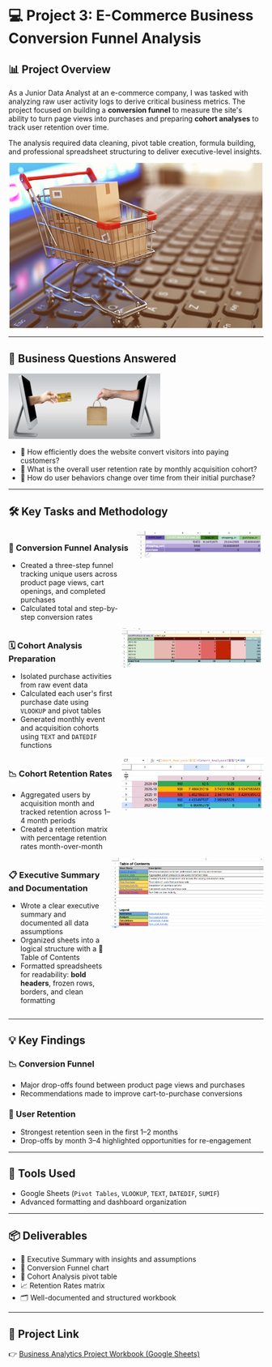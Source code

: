 # 💻 Project 3: E-Commerce Business Conversion Funnel Analysis

## 📊 Project Overview  
As a Junior Data Analyst at an e-commerce company, I was tasked with analyzing raw user activity logs to derive critical business metrics. The project focused on building a **conversion funnel** to measure the site's ability to turn page views into purchases and preparing **cohort analyses** to track user retention over time.

The analysis required data cleaning, pivot table creation, formula building, and professional spreadsheet structuring to deliver executive-level insights.

<p align="center">
  <img src="./3_1.PNG" width="500" alt="Conversion Funnel Chart">
</p>

---

## 🧠 Business Questions Answered   
<img src="./3_5.PNG" alt="Alternative Text" width="300"/>

- 🛒 How efficiently does the website convert visitors into paying customers? 
- 👥 What is the overall user retention rate by monthly acquisition cohort?  
- 🔁 How do user behaviors change over time from their initial purchase?

---

## 🛠️ Key Tasks and Methodology

<div style="display: flex; align-items: flex-start; gap: 16px;">
  <div>
    <h3>🔻 Conversion Funnel Analysis</h3>
    <ul>
      <li>Created a three-step funnel tracking unique users across product page views, cart openings, and completed purchases</li>
      <li>Calculated total and step-by-step conversion rates</li>
    </ul>
  </div>
  <img src="./3_7.PNG" alt="Conversion Funnel Retention Matrix" width="250"/>
</div>

<div style="display: flex; align-items: flex-start; gap: 16px;">
  <div>
    <h3>🗓️ Cohort Analysis Preparation</h3>
    <ul>
      <li>Isolated purchase activities from raw event data</li>
      <li>Calculated each user's first purchase date using <code>VLOOKUP</code> and pivot tables</li>
      <li>Generated monthly event and acquisition cohorts using <code>TEXT</code> and <code>DATEDIF</code> functions</li>
    </ul>
  </div>
  <img src="./3_2.PNG" alt="Cohort Purchase Activity" width="280"/>
</div>

<div style="display: flex; align-items: flex-start; gap: 16px;">
  <div>
    <h3>📉 Cohort Retention Rates</h3>
    <ul>
      <li>Aggregated users by acquisition month and tracked retention across 1–4 month periods</li>
      <li>Created a retention matrix with percentage retention rates month-over-month</li>
    </ul>
  </div>
  <img src="./3_3.PNG" alt="Cohort Retention Matrix" width="280"/>
</div>


<div style="display: flex; align-items: flex-start; gap: 16px;">
  <div>
    <h3>📋 Executive Summary and Documentation</h3>
    <ul>
      <li>Wrote a clear executive summary and documented all data assumptions</li>
      <li>Organized sheets into a logical structure with a 📑 Table of Contents</li>
      <li>Formatted spreadsheets for readability: <strong>bold headers</strong>, frozen rows, borders, and clean formatting</li>
    </ul>
  </div>
  <img src="./3_6.PNG" alt="Executive Summary Table of Contents" width="300"/>
</div>

---

## 💡 Key Findings

### 📉 Conversion Funnel  
- Major drop-offs found between product page views and purchases  
- Recommendations made to improve cart-to-purchase conversions

### 🔄 User Retention  
- Strongest retention seen in the first 1–2 months  
- Drop-offs by month 3–4 highlighted opportunities for re-engagement

---

## 🧰 Tools Used  
- Google Sheets (`Pivot Tables`, `VLOOKUP`, `TEXT`, `DATEDIF`, `SUMIF`)  
- Advanced formatting and dashboard organization

---

## 📦 Deliverables  
- 📝 Executive Summary with insights and assumptions  
- 🔻 Conversion Funnel chart  
- 🧩 Cohort Analysis pivot table  
- 📈 Retention Rates matrix  
- 🗂️ Well-documented and structured workbook

---

## 🔗 Project Link  
👉 [Business Analytics Project Workbook (Google Sheets)](https://docs.google.com/spreadsheets/d/1oAUyNNN33sJlqYmQeiYw9qTYKIp4PnJaOq_iziPXiRw/edit?usp=sharing)
